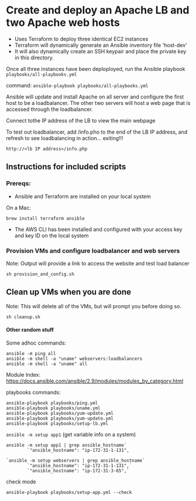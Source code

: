 # Create and deploy an Apache LB and two Apache web hosts

- Uses Terraform to deploy three identical EC2 instances
- Terraform will dynamically generate an Ansible inventory file 'host-dev'
- It will also dynamically create an SSH keypair and place the private key in this directory.

Once all three instances have been deploployed, run the Ansible playbook
`playbooks/all-playbooks.yml`

command: `ansible-playbook playbooks/all-playbooks.yml`

Ansible will update and install Apache on all server and configure the first host to be
a loadbalancer. The other two servers will host a web page that is accessed through the 
loadbalancer.

Connect tothe IP address of the LB to view the main webpage

To test out loadbalancer, add /info.pho to the end of the LB IP address, and refresh to see
loadbalancing in action... exiting!!!

`http://<lb IP address>/info.php`

## Instructions for included scripts
### Prereqs:

- Ansible and Terraform are installed on your local system

On a Mac:

`brew install terraform ansible`

- The AWS CLI has been installed and configured with your access key and key ID on the local system

### Provision VMs and configure loadbalancer and web servers
Note: Output will provide a link to access the website and test load balancer

`sh provision_and_config.sh`

## Clean up VMs when you are done
Note: This will delete all of the VMs, but will prompt you before doing so.

`sh cleanup.sh`

#### Other random stuff

Some adhoc commands:

```
ansible -m ping all
ansible -m shell -a "uname" webservers:loadbalancers
ansible -m shell -a "uname" all 

```

Module Index:
https://docs.ansible.com/ansible/2.9/modules/modules_by_category.html

playbooks commands:

```
ansible-playbook playbooks/ping.yml
ansible-playbook playbooks/uname.yml
ansible-playbook playbooks/yum-update.yml
ansible-playbook playbooks/yum-update.yml 
ansible-playbook playbooks/setup-lb.yml

```


`ansible -m setup app1`  (get variable info on a system)

```
ansible -m setup app1 | grep ansible_hostname`
        `"ansible_hostname": "ip-172-31-1-131",

`ansible -m setup webservers | grep ansible_hostname`
        `"ansible_hostname": "ip-172-31-1-131",`
        `"ansible_hostname": "ip-172-31-3-65",`

```

check mode


`ansible-playbook playbooks/setup-app.yml --check`
